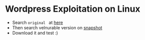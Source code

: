 # Wordpress Exploitation on Linux

* Search `original ` at [here](https://www.exploit-db.com/exploits/45274)
* Then search velnurable version on [snapshot](./2e1f384e5e49ab1d5fbf9eedf64c9a15-plainview-activity-monitor.20161228.zip)
* Download it and test :)
